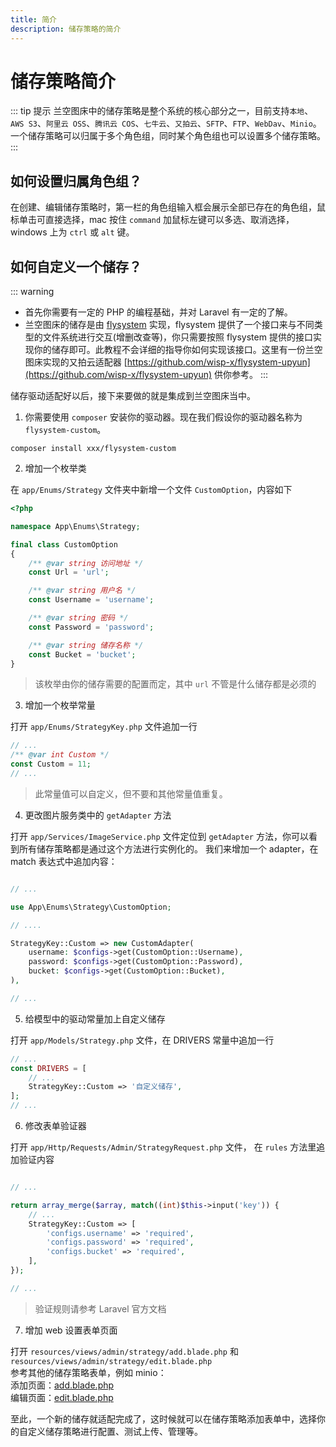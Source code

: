 ```yaml
---
title: 简介
description: 储存策略的简介
---
```


# 储存策略简介

::: tip 提示
兰空图床中的储存策略是整个系统的核心部分之一，目前支持`本地`、`AWS S3`、`阿里云 OSS`、`腾讯云 COS`、`七牛云`、`又拍云`、`SFTP`、`FTP`、`WebDav`、`Minio`。
一个储存策略可以归属于多个角色组，同时某个角色组也可以设置多个储存策略。
:::

## 如何设置归属角色组？
在创建、编辑储存策略时，第一栏的角色组输入框会展示全部已存在的角色组，鼠标单击可直接选择，mac 按住 `command` 加鼠标左键可以多选、取消选择，windows 上为 `ctrl` 或 `alt` 键。

## 如何自定义一个储存？
::: warning
- 首先你需要有一定的 PHP 的编程基础，并对 Laravel 有一定的了解。   
- 兰空图床的储存是由 [flysystem](https://flysystem.thephpleague.com/) 实现，flysystem 提供了一个接口来与不同类型的文件系统进行交互(增删改查等)，你只需要按照 flysystem 提供的接口实现你的储存即可。此教程不会详细的指导你如何实现该接口。这里有一份兰空图床实现的又拍云适配器 [https://github.com/wisp-x/flysystem-upyun](https://github.com/wisp-x/flysystem-upyun) 供你参考。
:::

储存驱动适配好以后，接下来要做的就是集成到兰空图床当中。

1. 你需要使用 `composer` 安装你的驱动器。现在我们假设你的驱动器名称为 `flysystem-custom`。

`composer install xxx/flysystem-custom`

2. 增加一个枚举类

在 `app/Enums/Strategy` 文件夹中新增一个文件 `CustomOption`，内容如下

```php
<?php

namespace App\Enums\Strategy;

final class CustomOption
{
    /** @var string 访问地址 */
    const Url = 'url';

    /** @var string 用户名 */
    const Username = 'username';

    /** @var string 密码 */
    const Password = 'password';

    /** @var string 储存名称 */
    const Bucket = 'bucket';
}
```

> 该枚举由你的储存需要的配置而定，其中 `url` 不管是什么储存都是必须的

3. 增加一个枚举常量

打开 `app/Enums/StrategyKey.php` 文件追加一行
```php
// ...
/** @var int Custom */
const Custom = 11;
// ...
```

> 此常量值可以自定义，但不要和其他常量值重复。

4. 更改图片服务类中的 `getAdapter` 方法

打开 `app/Services/ImageService.php` 文件定位到 `getAdapter` 方法，你可以看到所有储存策略都是通过这个方法进行实例化的。
我们来增加一个 adapter，在 match 表达式中追加内容：
```php

// ...

use App\Enums\Strategy\CustomOption;

// ....

StrategyKey::Custom => new CustomAdapter(
    username: $configs->get(CustomOption::Username),
    password: $configs->get(CustomOption::Password),
    bucket: $configs->get(CustomOption::Bucket),
),

// ...
```

5. 给模型中的驱动常量加上自定义储存

打开 `app/Models/Strategy.php` 文件，在 DRIVERS 常量中追加一行

```php
// ...
const DRIVERS = [
    // ...
    StrategyKey::Custom => '自定义储存',
];
// ...
```

6. 修改表单验证器

打开 `app/Http/Requests/Admin/StrategyRequest.php` 文件， 在 `rules` 方法里追加验证内容

```php

// ...

return array_merge($array, match((int)$this->input('key')) {
    // ...
    StrategyKey::Custom => [
        'configs.username' => 'required',
        'configs.password' => 'required',
        'configs.bucket' => 'required',
    ],
});

// ...

```

> 验证规则请参考 Laravel 官方文档

7. 增加 web 设置表单页面

打开 `resources/views/admin/strategy/add.blade.php` 和 `resources/views/admin/strategy/edit.blade.php`  
参考其他的储存策略表单，例如 minio：  
添加页面：[add.blade.php](https://github.com/lsky-org/lsky-pro/blob/d428d535f571550ae1bf222672c4611ad93a0238/resources/views/admin/strategy/add.blade.php#L272-L297)  
编辑页面：[edit.blade.php](https://github.com/lsky-org/lsky-pro/blob/d428d535f571550ae1bf222672c4611ad93a0238/resources/views/admin/strategy/edit.blade.php#L293-L320)

至此，一个新的储存就适配完成了，这时候就可以在储存策略添加表单中，选择你的自定义储存策略进行配置、测试上传、管理等。
